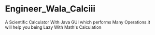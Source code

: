 # Engineer_Wala_Calciii
A Scientific Calculator With Java GUI which performs Many Operations.it will help you  being Lazy With Math's Calculation
